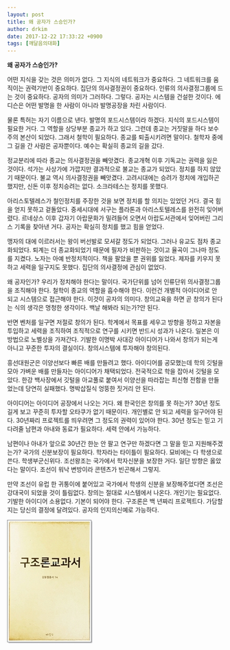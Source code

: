 ```yaml
---
layout: post
title: 왜 공자가 스승인가?
author: drkim
date: 2017-12-22 17:33:22 +0900
tags: [깨달음의대화]
---
```


**왜 공자가 스승인가?**

  


어떤 지식을 갖는 것은 의미가 없다. 그 지식의 네트워크가 중요하다. 그 네트워크를 움직이는 권력기반이 중요하다. 집단의 의사결정권이 중요하다. 인류의 의사결정그룹에 드는 것이 중요하다. 공자의 의미가 그러하다. 그렇다. 공자는 시스템을 건설한 것이다. 에디슨은 어떤 발명을 한 사람이 아니라 발명공장을 차린 사람이다. 

  


물론 특허는 자기 이름으로 낸다. 발명의 포드시스템이라 하겠다. 지식의 포드시스템이 필요한 거다. 그 역할을 상당부분 종교가 하고 있다. 그런데 종교는 거짓말을 하다 보수주의 본산이 되었다. 그래서 철학이 필요하다. 종교를 퇴출시키려면 말이다. 철학자 중에 그 길을 간 사람은 공자뿐이다. 예수는 확실히 종교의 길을 갔다. 

  


정교분리에 따라 종교는 의사결정권을 빼앗겼다. 종교개혁 이후 기독교는 권력을 잃은 것이다. 석가는 사상가에 가깝지만 결과적으로 불교는 종교가 되었다. 정치를 하지 않았기 때문이다. 불교 역시 의사결정권을 빼앗겼다. 고려시대에는 승려가 정치에 개입하곤 했지만, 신돈 이후 정치승려는 없다. 소크라테스는 정치를 못했다. 

  


아리스토텔레스가 철인정치를 주장한 것을 보면 정치를 할 의지는 있었던 거다. 결국 힘을 얻지 못하고 겉돌았다. 중세시대에 서구는 플라톤과 아리스토텔레스를 완전히 잊어버렸다. 르네상스 이후 갑자기 아랍문화가 밀려들어 오면서 아랍도서관에서 잊어버린 그리스 기록을 찾아낸 거다. 공자는 확실히 정치를 했고 힘을 얻었다. 

  


맹자의 대에 이르러서는 왕이 버선발로 모셔갈 정도가 되었다. 그러나 유교도 점차 종교화되었다. 퇴계는 더 종교화되었기 때문에 필자가 비판하는 것이고 율곡이 그나마 정도를 지켰다. 노자는 아예 반정치적이다. 책을 팔았을 뿐 권위를 잃었다. 제자를 키우지 못하고 세력을 일구지도 못했다. 집단의 의사결정에 관심이 없었다. 

  


왜 공자인가? 우리가 정치해야 한다는 말이다. 국가단위를 넘어 인류단위 의사결정그룹을 조직해야 한다. 철학이 종교의 역할을 흡수해야 한다. 이런건 개별적 아이디어로 안 되고 시스템으로 접근해야 한다. 이것이 공자의 의미다. 창의교육을 하면 곧 창의가 된다는 식의 생각은 멍청한 생각이다. 백날 해봐라 되는가?안 된다.

  


반면 벤처를 일구면 저절로 창의가 된다. 학계에서 목표를 세우고 방향을 정하고 자본을 투입하고 세력을 조직하여 조직적으로 연구를 시키면 반드시 성과가 나온다. 일본은 이 방법으로 노벨상을 가져간다. 기발한 이명박 사대강 아이디어가 나와서 창의가 되는게 아니고 꾸준한 투자의 결실이다. 창의시스템에 투자해야 창의된다.

  


흥선대원군은 이양선보다 빠른 배를 만들려고 했다. 아이디어를 공모했는데 학의 깃털을 모아 가벼운 배를 만들자는 아이디어가 채택되었다. 전국적으로 학을 잡아서 깃털을 모았다. 한강 백사장에서 깃털을 아교풀로 붙여서 이양선을 따라잡는 최신형 전함을 만들었는데 당연히 실패했다. 명박삽질식 엉뚱한 짓거리 안 된다. 

  


아이디어는 아이디어 공장에서 나오는 거다. 왜 한국인은 창의를 못 하는가? 30년 정도 길게 보고 꾸준히 투자할 오타쿠가 없기 때문이다. 개인별로 안 되고 세력을 일구어야 된다. 30년짜리 프로젝트를 띄우려면 그 정도의 권력이 있어야 한다. 30년 정도는 믿고 기다려줄 남편과 아내와 동료가 필요하다. 세력 안에서 가능하다.

  


남편이나 아내가 앞으로 30년간 한눈 안 팔고 연구만 하겠다면 그 말을 믿고 지원해주겠는가? 국가의 신분보장이 필요하다. 학자라는 타이틀이 필요하다. 묘비에는 다 학생으로 쓴다. 학생부군신위다. 조선왕조는 국가에서 학자신분을 보장한 거다. 일단 방향은 옳았다는 말이다. 조선이 워낙 변방이라 콘텐츠가 빈곤해서 그렇지.

  


만약 조선이 유럽 한 귀퉁이에 붙어있고 국가에서 학생의 신분을 보장해주었다면 조선은 강대국이 되었을 것이 틀림없다. 창의는 절대로 시스템에서 나온다. 개인기는 필요없다. 기발한 아이디어 소용없다. 기본이 되어야 한다. 구조론은 백 년짜리 프로젝트다. 가담할지는 당신의 결정에 달려있다. 공자의 인지의신예로 가능하다.

  


![](/files/attach/images/198/671/916/0.jpg)